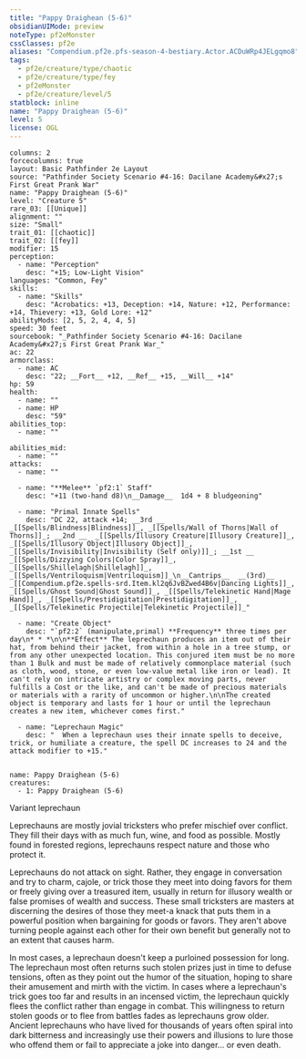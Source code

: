 ```yaml
---
title: "Pappy Draighean (5-6)"
obsidianUIMode: preview
noteType: pf2eMonster
cssClasses: pf2e
aliases: "Compendium.pf2e.pfs-season-4-bestiary.Actor.ACDuWRp4JELgqmo8" 
tags:
  - pf2e/creature/type/chaotic
  - pf2e/creature/type/fey
  - pf2eMonster
  - pf2e/creature/level/5
statblock: inline
name: "Pappy Draighean (5-6)"
level: 5
license: OGL
---
```


```statblock
columns: 2
forcecolumns: true
layout: Basic Pathfinder 2e Layout
source: "Pathfinder Society Scenario #4-16: Dacilane Academy&#x27;s First Great Prank War"
name: "Pappy Draighean (5-6)"
level: "Creature 5"
rare_03: [[Unique]]
alignment: ""
size: "Small"
trait_01: [[chaotic]]
trait_02: [[fey]]
modifier: 15
perception:
  - name: "Perception"
    desc: "+15; Low-Light Vision"
languages: "Common, Fey"
skills:
  - name: "Skills"
    desc: "Acrobatics: +13, Deception: +14, Nature: +12, Performance: +14, Thievery: +13, Gold Lore: +12"
abilityMods: [2, 5, 2, 4, 4, 5]
speed: 30 feet
sourcebook: "_Pathfinder Society Scenario #4-16: Dacilane Academy&#x27;s First Great Prank War_"
ac: 22
armorclass:
  - name: AC
    desc: "22; __Fort__ +12, __Ref__ +15, __Will__ +14"
hp: 59
health:
  - name: ""
  - name: HP
    desc: "59"
abilities_top:
  - name: ""

abilities_mid:
  - name: ""
attacks:
  - name: ""

  - name: "**Melee** `pf2:1` Staff"
    desc: "+11 (two-hand d8)\n__Damage__  1d4 + 8 bludgeoning"

  - name: "Primal Innate Spells"
    desc: "DC 22, attack +14; __3rd __  _[[Spells/Blindness|Blindness]]_, _[[Spells/Wall of Thorns|Wall of Thorns]]_; __2nd __  _[[Spells/Illusory Creature|Illusory Creature]]_, _[[Spells/Illusory Object|Illusory Object]]_, _[[Spells/Invisibility|Invisibility (Self only)]]_; __1st __  _[[Spells/Dizzying Colors|Color Spray]]_, _[[Spells/Shillelagh|Shillelagh]]_, _[[Spells/Ventriloquism|Ventriloquism]]_\n__Cantrips__  __(3rd)__ _[[Compendium.pf2e.spells-srd.Item.kl2q6JvBZwed4B6v|Dancing Lights]]_, _[[Spells/Ghost Sound|Ghost Sound]]_, _[[Spells/Telekinetic Hand|Mage Hand]]_, _[[Spells/Prestidigitation|Prestidigitation]]_, _[[Spells/Telekinetic Projectile|Telekinetic Projectile]]_"

  - name: "Create Object"
    desc: "`pf2:2` (manipulate,primal) **Frequency** three times per day\n* * *\n\n**Effect** The leprechaun produces an item out of their hat, from behind their jacket, from within a hole in a tree stump, or from any other unexpected location. This conjured item must be no more than 1 Bulk and must be made of relatively commonplace material (such as cloth, wood, stone, or even low-value metal like iron or lead). It can't rely on intricate artistry or complex moving parts, never fulfills a Cost or the like, and can't be made of precious materials or materials with a rarity of uncommon or higher.\n\nThe created object is temporary and lasts for 1 hour or until the leprechaun creates a new item, whichever comes first."

  - name: "Leprechaun Magic"
    desc: "  When a leprechaun uses their innate spells to deceive, trick, or humiliate a creature, the spell DC increases to 24 and the attack modifier to +15."
 
```

```encounter-table
name: Pappy Draighean (5-6)
creatures:
  - 1: Pappy Draighean (5-6)
```


Variant leprechaun

Leprechauns are mostly jovial tricksters who prefer mischief over conflict. They fill their days with as much fun, wine, and food as possible. Mostly found in forested regions, leprechauns respect nature and those who protect it.

Leprechauns do not attack on sight. Rather, they engage in conversation and try to charm, cajole, or trick those they meet into doing favors for them or freely giving over a treasured item, usually in return for illusory wealth or false promises of wealth and success. These small tricksters are masters at discerning the desires of those they meet-a knack that puts them in a powerful position when bargaining for goods or favors. They aren't above turning people against each other for their own benefit but generally not to an extent that causes harm.

In most cases, a leprechaun doesn't keep a purloined possession for long. The leprechaun most often returns such stolen prizes just in time to defuse tensions, often as they point out the humor of the situation, hoping to share their amusement and mirth with the victim. In cases where a leprechaun's trick goes too far and results in an incensed victim, the leprechaun quickly flees the conflict rather than engage in combat. This willingness to return stolen goods or to flee from battles fades as leprechauns grow older. Ancient leprechauns who have lived for thousands of years often spiral into dark bitterness and increasingly use their powers and illusions to lure those who offend them or fail to appreciate a joke into danger... or even death.
